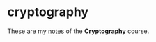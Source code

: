 # cryptography

These are my [notes](<https://raw.githubusercontent.com/aflaag-notes/cryptography/main/src/Cryptography.pdf>) of the **Cryptography** course.
